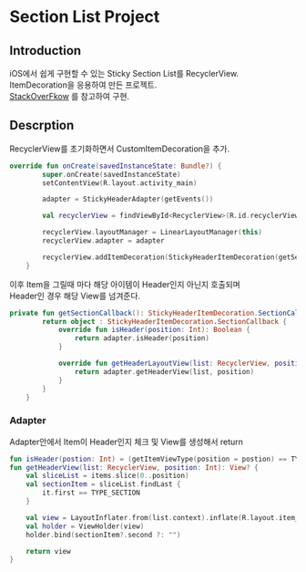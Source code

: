 Section List Project
========================

## Introduction
iOS에서 쉽게 구현할 수 있는 Sticky Section List를 RecyclerView. ItemDecoration을 응용하여 만든 프로젝트.  
[StackOverFkow][1] 를 참고하여 구현.  

## Descrption
RecyclerView를 초기화하면서 CustomItemDecoration을 추가.  

```kotlin
override fun onCreate(savedInstanceState: Bundle?) {
        super.onCreate(savedInstanceState)
        setContentView(R.layout.activity_main)

        adapter = StickyHeaderAdapter(getEvents())

        val recyclerView = findViewById<RecyclerView>(R.id.recyclerView)

        recyclerView.layoutManager = LinearLayoutManager(this)
        recyclerView.adapter = adapter

        recyclerView.addItemDecoration(StickyHeaderItemDecoration(getSectionCallback()))
    }
```
이후 Item을 그릴때 마다 해당 아이템이 Header인지 아닌지 호출되며  
Header인 경우 해당 View를 넘겨준다.  
```kotlin
private fun getSectionCallback(): StickyHeaderItemDecoration.SectionCallback {
        return object : StickyHeaderItemDecoration.SectionCallback {
            override fun isHeader(position: Int): Boolean {
                return adapter.isHeader(position)
            }

            override fun getHeaderLayoutView(list: RecyclerView, position: Int): View? {
                return adapter.getHeaderView(list, position)
            }
        }
    }
```

### Adapter
Adapter안에서 Item이 Header인지 체크 및 View를 생성해서 return
```kotlin
fun isHeader(postion: Int) = (getItemViewType(position = postion) == TYPE_SECTION)
fun getHeaderView(list: RecyclerView, position: Int): View? {
    val sliceList = items.slice(0..position)
    val sectionItem = sliceList.findLast {
        it.first == TYPE_SECTION
    }

    val view = LayoutInflater.from(list.context).inflate(R.layout.item_section, list, false)
    val holder = ViewHolder(view)
    holder.bind(sectionItem?.second ?: "")

    return view
}
```

[1]: https://stackoverflow.com/questions/32949971/how-can-i-make-sticky-headers-in-recyclerview-without-external-lib
